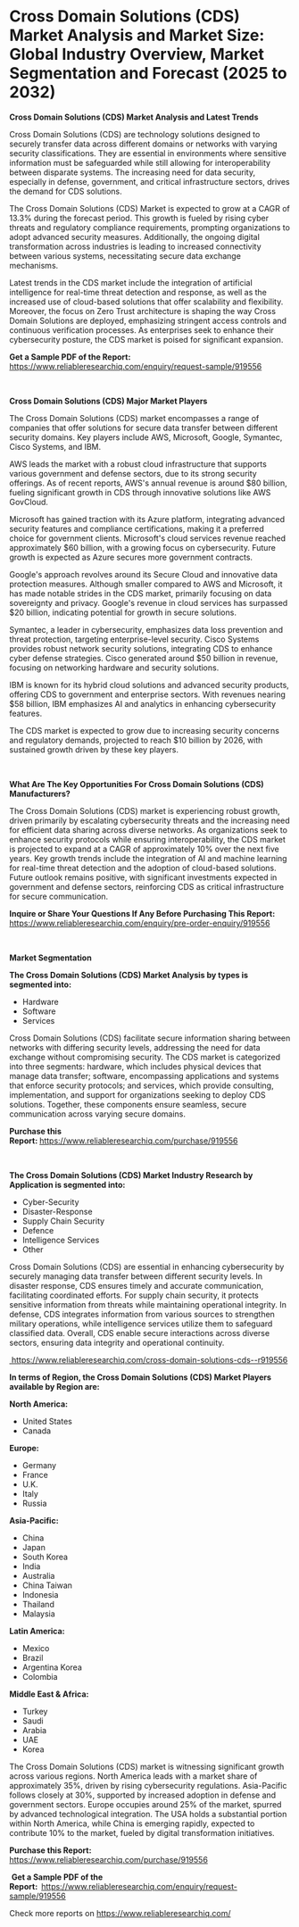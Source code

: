 <p><h1>Cross Domain Solutions (CDS) Market Analysis and Market Size: Global Industry Overview, Market Segmentation and Forecast (2025 to 2032)</h1></p><p><strong>Cross Domain Solutions (CDS) Market Analysis and Latest Trends</strong></p>
<p><p>Cross Domain Solutions (CDS) are technology solutions designed to securely transfer data across different domains or networks with varying security classifications. They are essential in environments where sensitive information must be safeguarded while still allowing for interoperability between disparate systems. The increasing need for data security, especially in defense, government, and critical infrastructure sectors, drives the demand for CDS solutions.</p><p>The Cross Domain Solutions (CDS) Market is expected to grow at a CAGR of 13.3% during the forecast period. This growth is fueled by rising cyber threats and regulatory compliance requirements, prompting organizations to adopt advanced security measures. Additionally, the ongoing digital transformation across industries is leading to increased connectivity between various systems, necessitating secure data exchange mechanisms. </p><p>Latest trends in the CDS market include the integration of artificial intelligence for real-time threat detection and response, as well as the increased use of cloud-based solutions that offer scalability and flexibility. Moreover, the focus on Zero Trust architecture is shaping the way Cross Domain Solutions are deployed, emphasizing stringent access controls and continuous verification processes. As enterprises seek to enhance their cybersecurity posture, the CDS market is poised for significant expansion.</p></p>
<p><strong>Get a Sample PDF of the Report:&nbsp;</strong> <a href="https://www.reliableresearchiq.com/enquiry/request-sample/919556?utm_campaign=1123&utm_medium=2&utm_source=Github&utm_content=ia&utm_term=11032025&utm_id=cross-domain-solutions-cds">https://www.reliableresearchiq.com/enquiry/request-sample/919556</a></p>
<p>&nbsp;</p>
<p><strong>Cross Domain Solutions (CDS) Major Market Players</strong></p>
<p><p>The Cross Domain Solutions (CDS) market encompasses a range of companies that offer solutions for secure data transfer between different security domains. Key players include AWS, Microsoft, Google, Symantec, Cisco Systems, and IBM.</p><p>AWS leads the market with a robust cloud infrastructure that supports various government and defense sectors, due to its strong security offerings. As of recent reports, AWS's annual revenue is around $80 billion, fueling significant growth in CDS through innovative solutions like AWS GovCloud.</p><p>Microsoft has gained traction with its Azure platform, integrating advanced security features and compliance certifications, making it a preferred choice for government clients. Microsoft's cloud services revenue reached approximately $60 billion, with a growing focus on cybersecurity. Future growth is expected as Azure secures more government contracts.</p><p>Google's approach revolves around its Secure Cloud and innovative data protection measures. Although smaller compared to AWS and Microsoft, it has made notable strides in the CDS market, primarily focusing on data sovereignty and privacy. Google's revenue in cloud services has surpassed $20 billion, indicating potential for growth in secure solutions.</p><p>Symantec, a leader in cybersecurity, emphasizes data loss prevention and threat protection, targeting enterprise-level security. Cisco Systems provides robust network security solutions, integrating CDS to enhance cyber defense strategies. Cisco generated around $50 billion in revenue, focusing on networking hardware and security solutions.</p><p>IBM is known for its hybrid cloud solutions and advanced security products, offering CDS to government and enterprise sectors. With revenues nearing $58 billion, IBM emphasizes AI and analytics in enhancing cybersecurity features.</p><p>The CDS market is expected to grow due to increasing security concerns and regulatory demands, projected to reach $10 billion by 2026, with sustained growth driven by these key players.</p></p>
<p>&nbsp;</p>
<p><strong>What Are The Key Opportunities For Cross Domain Solutions (CDS) Manufacturers?</strong></p>
<p><p>The Cross Domain Solutions (CDS) market is experiencing robust growth, driven primarily by escalating cybersecurity threats and the increasing need for efficient data sharing across diverse networks. As organizations seek to enhance security protocols while ensuring interoperability, the CDS market is projected to expand at a CAGR of approximately 10% over the next five years. Key growth trends include the integration of AI and machine learning for real-time threat detection and the adoption of cloud-based solutions. Future outlook remains positive, with significant investments expected in government and defense sectors, reinforcing CDS as critical infrastructure for secure communication.</p></p>
<p><strong>Inquire or Share Your Questions If Any Before Purchasing This Report:</strong> <a href="https://www.reliableresearchiq.com/enquiry/pre-order-enquiry/919556?utm_campaign=1123&utm_medium=2&utm_source=Github&utm_content=ia&utm_term=11032025&utm_id=cross-domain-solutions-cds">https://www.reliableresearchiq.com/enquiry/pre-order-enquiry/919556</a></p>
<p>&nbsp;</p>
<p><strong>Market Segmentation</strong></p>
<p><strong>The Cross Domain Solutions (CDS) Market Analysis by types is segmented into:</strong></p>
<p><ul><li>Hardware</li><li>Software</li><li>Services</li></ul></p>
<p><p>Cross Domain Solutions (CDS) facilitate secure information sharing between networks with differing security levels, addressing the need for data exchange without compromising security. The CDS market is categorized into three segments: hardware, which includes physical devices that manage data transfer; software, encompassing applications and systems that enforce security protocols; and services, which provide consulting, implementation, and support for organizations seeking to deploy CDS solutions. Together, these components ensure seamless, secure communication across varying secure domains.</p></p>
<p><strong>Purchase this Report:&nbsp;</strong><a href="https://www.reliableresearchiq.com/purchase/919556?utm_campaign=1123&utm_medium=2&utm_source=Github&utm_content=ia&utm_term=11032025&utm_id=cross-domain-solutions-cds">https://www.reliableresearchiq.com/purchase/919556</a></p>
<p>&nbsp;</p>
<p><strong>The Cross Domain Solutions (CDS) Market Industry Research by Application is segmented into:</strong></p>
<p><ul><li>Cyber-Security</li><li>Disaster-Response</li><li>Supply Chain Security</li><li>Defence</li><li>Intelligence Services</li><li>Other</li></ul></p>
<p><p>Cross Domain Solutions (CDS) are essential in enhancing cybersecurity by securely managing data transfer between different security levels. In disaster response, CDS ensures timely and accurate communication, facilitating coordinated efforts. For supply chain security, it protects sensitive information from threats while maintaining operational integrity. In defense, CDS integrates information from various sources to strengthen military operations, while intelligence services utilize them to safeguard classified data. Overall, CDS enable secure interactions across diverse sectors, ensuring data integrity and operational continuity.</p></p>
<p><a href="https://www.reliableresearchiq.com/cross-domain-solutions-cds--r919556?utm_campaign=1123&utm_medium=2&utm_source=Github&utm_content=ia&utm_term=11032025&utm_id=cross-domain-solutions-cds">&nbsp;https://www.reliableresearchiq.com/cross-domain-solutions-cds--r919556</a></p>
<p><strong>In terms of Region, the Cross Domain Solutions (CDS) Market Players available by Region are:</strong></p>
<p>
    <p> <strong> North America: </strong>
        <ul>
            <li>United States</li>
            <li>Canada</li>
        </ul>
        </p> 
    <p> <strong> Europe: </strong>
        <ul>
            <li>Germany</li>
            <li>France</li>
            <li>U.K.</li>
            <li>Italy</li>
            <li>Russia</li>
        </ul>
        </p> 
    <p> <strong> Asia-Pacific: </strong>
        <ul>
            <li>China</li>
            <li>Japan</li>
            <li>South Korea</li>
            <li>India</li>
            <li>Australia</li>
            <li>China Taiwan</li>
            <li>Indonesia</li>
            <li>Thailand</li>
            <li>Malaysia</li>
        </ul>
        </p> 
    <p> <strong> Latin America: </strong>
        <ul>
            <li>Mexico</li>
            <li>Brazil</li>
            <li>Argentina Korea</li>
            <li>Colombia</li>
        </ul>
        </p> 
    <p> <strong> Middle East & Africa: </strong>
        <ul>
            <li>Turkey</li>
            <li>Saudi</li>
            <li>Arabia</li>
            <li>UAE</li>
            <li>Korea</li>
        </ul>
    </p>
    </p>
<p><p>The Cross Domain Solutions (CDS) market is witnessing significant growth across various regions. North America leads with a market share of approximately 35%, driven by rising cybersecurity regulations. Asia-Pacific follows closely at 30%, supported by increased adoption in defense and government sectors. Europe occupies around 25% of the market, spurred by advanced technological integration. The USA holds a substantial portion within North America, while China is emerging rapidly, expected to contribute 10% to the market, fueled by digital transformation initiatives.</p></p>
<p><strong>Purchase this Report: </strong><a href="https://www.reliableresearchiq.com/purchase/919556?utm_campaign=1123&utm_medium=2&utm_source=Github&utm_content=ia&utm_term=11032025&utm_id=cross-domain-solutions-cds">https://www.reliableresearchiq.com/purchase/919556</a></p>
<p>&nbsp;<strong>Get a Sample PDF of the Report:&nbsp;&nbsp;</strong><a href="https://www.reliableresearchiq.com/enquiry/request-sample/919556?utm_campaign=1123&utm_medium=2&utm_source=Github&utm_content=ia&utm_term=11032025&utm_id=cross-domain-solutions-cds">https://www.reliableresearchiq.com/enquiry/request-sample/919556</a></p>
<p><strong></strong></p>
<p>Check more reports on <a href="https://www.reliableresearchiq.com/?utm_campaign=1123&utm_medium=2&utm_source=Github&utm_content=ia&utm_term=11032025&utm_id=cross-domain-solutions-cds">https://www.reliableresearchiq.com/</a></p>